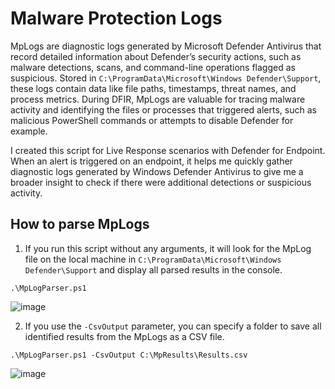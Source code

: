 # Malware Protection Logs

MpLogs are diagnostic logs generated by Microsoft Defender Antivirus that record detailed information about Defender’s security actions, such as malware detections, scans, and command-line operations flagged as suspicious. Stored in `C:\ProgramData\Microsoft\Windows Defender\Support`, these logs contain data like file paths, timestamps, threat names, and process metrics. During DFIR, MpLogs are valuable for tracing malware activity and identifying the files or processes that triggered alerts, such as malicious PowerShell commands or attempts to disable Defender for example. 

I created this script for Live Response scenarios with Defender for Endpoint. When an alert is triggered on an endpoint, it helps me quickly gather diagnostic logs generated by Windows Defender Antivirus to give me a broader insight to check if there were additional detections or suspicious activity.

## How to parse MpLogs

1. If you run this script without any arguments, it will look for the MpLog file on the local machine in `C:\ProgramData\Microsoft\Windows Defender\Support` and display all parsed results in the console.

```
.\MpLogParser.ps1
```

![image](https://github.com/user-attachments/assets/bcd28891-cffd-4da0-97fa-9467ce4b137f)

2. If you use the `-CsvOutput` parameter, you can specify a folder to save all identified results from the MpLogs as a CSV file.

```
.\MpLogParser.ps1 -CsvOutput C:\MpResults\Results.csv
```

![image](https://github.com/user-attachments/assets/747f5cf4-eba9-42e9-b151-59e9150d53c9)


